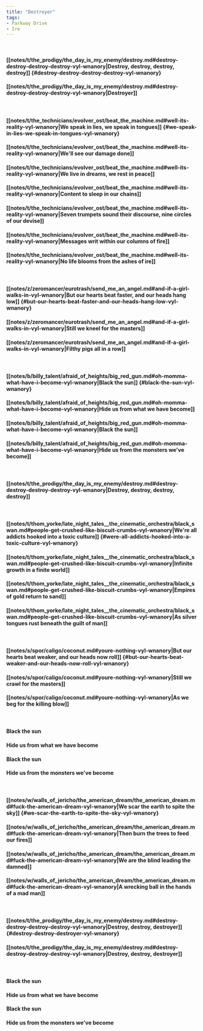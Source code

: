 ```yaml
---
title: "Destroyer"
tags:
- Parkway Drive
- Ire
---
```

&nbsp;
#### [[notes/t/the_prodigy/the_day_is_my_enemy/destroy.md#destroy-destroy-destroy-destroy-vyl-wnanory|Destroy, destroy, destroy, destroy]] {#destroy-destroy-destroy-destroy-vyl-wnanory}
#### [[notes/t/the_prodigy/the_day_is_my_enemy/destroy.md#destroy-destroy-destroy-destroy-vyl-wnanory|Destroyer]]
&nbsp;
#### [[notes/t/the_technicians/evolver_ost/beat_the_machine.md#well-its-reality-vyl-wnanory|We speak in lies, we speak in tongues]] {#we-speak-in-lies-we-speak-in-tongues-vyl-wnanory}
#### [[notes/t/the_technicians/evolver_ost/beat_the_machine.md#well-its-reality-vyl-wnanory|We'll see our damage done]]
#### [[notes/t/the_technicians/evolver_ost/beat_the_machine.md#well-its-reality-vyl-wnanory|We live in dreams, we rest in peace]]
#### [[notes/t/the_technicians/evolver_ost/beat_the_machine.md#well-its-reality-vyl-wnanory|Content to sleep in our chains]]
#### [[notes/t/the_technicians/evolver_ost/beat_the_machine.md#well-its-reality-vyl-wnanory|Seven trumpets sound their discourse, nine circles of our devise]]
#### [[notes/t/the_technicians/evolver_ost/beat_the_machine.md#well-its-reality-vyl-wnanory|Messages writ within our columns of fire]]
#### [[notes/t/the_technicians/evolver_ost/beat_the_machine.md#well-its-reality-vyl-wnanory|No life blooms from the ashes of ire]]
&nbsp;
#### [[notes/z/zeromancer/eurotrash/send_me_an_angel.md#and-if-a-girl-walks-in-vyl-wnanory|But our hearts beat faster, and our heads hang low]] {#but-our-hearts-beat-faster-and-our-heads-hang-low-vyl-wnanory}
#### [[notes/z/zeromancer/eurotrash/send_me_an_angel.md#and-if-a-girl-walks-in-vyl-wnanory|Still we kneel for the masters]]
#### [[notes/z/zeromancer/eurotrash/send_me_an_angel.md#and-if-a-girl-walks-in-vyl-wnanory|Filthy pigs all in a row]]
&nbsp;
#### [[notes/b/billy_talent/afraid_of_heights/big_red_gun.md#oh-momma-what-have-i-become-vyl-wnanory|Black the sun]] {#black-the-sun-vyl-wnanory}
#### [[notes/b/billy_talent/afraid_of_heights/big_red_gun.md#oh-momma-what-have-i-become-vyl-wnanory|Hide us from what we have become]]
#### [[notes/b/billy_talent/afraid_of_heights/big_red_gun.md#oh-momma-what-have-i-become-vyl-wnanory|Black the sun]]
#### [[notes/b/billy_talent/afraid_of_heights/big_red_gun.md#oh-momma-what-have-i-become-vyl-wnanory|Hide us from the monsters we've become]]
&nbsp;
#### [[notes/t/the_prodigy/the_day_is_my_enemy/destroy.md#destroy-destroy-destroy-destroy-vyl-wnanory|Destroy, destroy, destroy, destroy]]
&nbsp;
#### [[notes/t/thom_yorke/late_night_tales__the_cinematic_orchestra/black_swan.md#people-get-crushed-like-biscuit-crumbs-vyl-wnanory|We're all addicts hooked into a toxic culture]] {#were-all-addicts-hooked-into-a-toxic-culture-vyl-wnanory}
#### [[notes/t/thom_yorke/late_night_tales__the_cinematic_orchestra/black_swan.md#people-get-crushed-like-biscuit-crumbs-vyl-wnanory|Infinite growth in a finite world]]
#### [[notes/t/thom_yorke/late_night_tales__the_cinematic_orchestra/black_swan.md#people-get-crushed-like-biscuit-crumbs-vyl-wnanory|Empires of gold return to sand]]
#### [[notes/t/thom_yorke/late_night_tales__the_cinematic_orchestra/black_swan.md#people-get-crushed-like-biscuit-crumbs-vyl-wnanory|As silver tongues rust beneath the guilt of man]]
&nbsp;
#### [[notes/s/spor/caligo/coconut.md#youre-nothing-vyl-wnanory|But our hearts beat weaker, and our heads now roll]] {#but-our-hearts-beat-weaker-and-our-heads-now-roll-vyl-wnanory}
#### [[notes/s/spor/caligo/coconut.md#youre-nothing-vyl-wnanory|Still we crawl for the masters]]
#### [[notes/s/spor/caligo/coconut.md#youre-nothing-vyl-wnanory|As we beg for the killing blow]]
&nbsp;
#### Black the sun
#### Hide us from what we have become
#### Black the sun
#### Hide us from the monsters we've become
&nbsp;
#### [[notes/w/walls_of_jericho/the_american_dream/the_american_dream.md#fuck-the-american-dream-vyl-wnanory|We scar the earth to spite the sky]] {#we-scar-the-earth-to-spite-the-sky-vyl-wnanory}
#### [[notes/w/walls_of_jericho/the_american_dream/the_american_dream.md#fuck-the-american-dream-vyl-wnanory|Then burn the trees to feed our fires]]
#### [[notes/w/walls_of_jericho/the_american_dream/the_american_dream.md#fuck-the-american-dream-vyl-wnanory|We are the blind leading the damned]]
#### [[notes/w/walls_of_jericho/the_american_dream/the_american_dream.md#fuck-the-american-dream-vyl-wnanory|A wrecking ball in the hands of a mad man]]
&nbsp;
#### [[notes/t/the_prodigy/the_day_is_my_enemy/destroy.md#destroy-destroy-destroy-destroy-vyl-wnanory|Destroy, destroy, destroyer]] {#destroy-destroy-destroyer-vyl-wnanory}
#### [[notes/t/the_prodigy/the_day_is_my_enemy/destroy.md#destroy-destroy-destroy-destroy-vyl-wnanory|Destroy, destroy, destroyer]]
&nbsp;
#### Black the sun
#### Hide us from what we have become
#### Black the sun
#### Hide us from the monsters we've become
